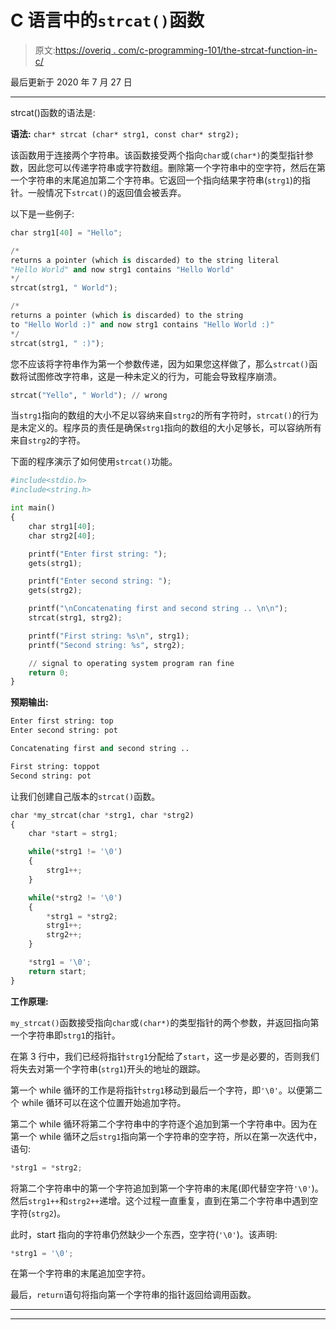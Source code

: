 # C 语言中的`strcat()`函数

> 原文:[https://overiq . com/c-programming-101/the-strcat-function-in-c/](https://overiq.com/c-programming-101/the-strcat-function-in-c/)

最后更新于 2020 年 7 月 27 日

* * *

strcat()函数的语法是:

**语法:** `char* strcat (char* strg1, const char* strg2);`

该函数用于连接两个字符串。该函数接受两个指向`char`或`(char*)`的类型指针参数，因此您可以传递字符串或字符数组。删除第一个字符串中的空字符，然后在第一个字符串的末尾追加第二个字符串。它返回一个指向结果字符串(`strg1`)的指针。一般情况下`strcat()`的返回值会被丢弃。

以下是一些例子:

```py
char strg1[40] = "Hello";

/*
returns a pointer (which is discarded) to the string literal
"Hello World" and now strg1 contains "Hello World"
*/
strcat(strg1, " World");

/* 
returns a pointer (which is discarded) to the string
to "Hello World :)" and now strg1 contains "Hello World :)"
*/
strcat(strg1, " :)");

```

您不应该将字符串作为第一个参数传递，因为如果您这样做了，那么`strcat()`函数将试图修改字符串，这是一种未定义的行为，可能会导致程序崩溃。

```py
strcat("Yello", " World"); // wrong

```

当`strg1`指向的数组的大小不足以容纳来自`strg2`的所有字符时，`strcat()`的行为是未定义的。程序员的责任是确保`strg1`指向的数组的大小足够长，可以容纳所有来自`strg2`的字符。

下面的程序演示了如何使用`strcat()`功能。

```py
#include<stdio.h>
#include<string.h>

int main()
{
    char strg1[40];
    char strg2[40];

    printf("Enter first string: ");
    gets(strg1);

    printf("Enter second string: ");
    gets(strg2);

    printf("\nConcatenating first and second string .. \n\n");
    strcat(strg1, strg2);

    printf("First string: %s\n", strg1);
    printf("Second string: %s", strg2);

    // signal to operating system program ran fine
    return 0;
}

```

**预期输出:**

```py
Enter first string: top
Enter second string: pot

Concatenating first and second string ..

First string: toppot
Second string: pot

```

让我们创建自己版本的`strcat()`函数。

```py
char *my_strcat(char *strg1, char *strg2)
{
    char *start = strg1;

    while(*strg1 != '\0')
    {
        strg1++;
    }

    while(*strg2 != '\0')
    {
        *strg1 = *strg2;
        strg1++;
        strg2++;
    }

    *strg1 = '\0';
    return start;
}

```

**工作原理:**

`my_strcat()`函数接受指向`char`或`(char*)`的类型指针的两个参数，并返回指向第一个字符串即`strg1`的指针。

在第 3 行中，我们已经将指针`strg1`分配给了`start`，这一步是必要的，否则我们将失去对第一个字符串(`strg1`)开头的地址的跟踪。

第一个 while 循环的工作是将指针`strg1`移动到最后一个字符，即`'\0'`。以便第二个 while 循环可以在这个位置开始追加字符。

第二个 while 循环将第二个字符串中的字符逐个追加到第一个字符串中。因为在第一个 while 循环之后`strg1`指向第一个字符串的空字符，所以在第一次迭代中，语句:

```py
*strg1 = *strg2;

```

将第二个字符串中的第一个字符追加到第一个字符串的末尾(即代替空字符`'\0'`)。然后`strg1++`和`strg2++`递增。这个过程一直重复，直到在第二个字符串中遇到空字符(`strg2`)。

此时，start 指向的字符串仍然缺少一个东西，空字符(`'\0'`)。该声明:

```py
*strg1 = '\0';

```

在第一个字符串的末尾追加空字符。

最后，`return`语句将指向第一个字符串的指针返回给调用函数。

* * *

* * *